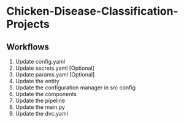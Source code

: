 # Chicken-Disease-Classification-Projects


## Workflows

1. Update config.yaml
2. Update secrets.yaml [Optional]
3. Update params.yaml [Optional]
4. Update the entity
5. Update the configuration manager in src config
6. Update the components
7. Update the pipeline
8. Update the main.py
9. Update the dvc.yaml
